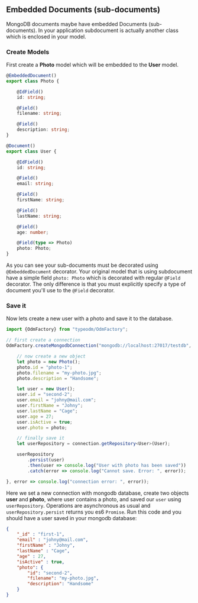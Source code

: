 ## Embedded Documents (sub-documents)

MongoDB documents maybe have embedded Documents (sub-documents). In your application subdocument is actually another
class which is enclosed in your model.

### Create Models

First create a **Photo** model which will be embedded to the **User** model.

```typescript
@EmbeddedDocument()
export class Photo {

    @IdField()
    id: string;

    @Field()
    filename: string;

    @Field()
    description: string;
}

@Document()
export class User {

    @IdField()
    id: string;

    @Field()
    email: string;

    @Field()
    firstName: string;

    @Field()
    lastName: string;

    @Field()
    age: number;

    @Field(type => Photo)
    photo: Photo;
}
```

As you can see your sub-documents must be decorated using `@EmbeddedDocument` decorator. Your original model that is
using subdocument have a simple field `photo: Photo` which is decorated with regular `@Field` decorator. The only
difference is that you must explicitly specify a type of document you'll use to the `@Field` decorator.

### Save it

Now lets create a new user with a photo and save it to the database.

```typescript
import {OdmFactory} from "typeodm/OdmFactory";

// first create a connection
OdmFactory.createMongodbConnection("mongodb://localhost:27017/testdb", [User]).then(connection => {

    // now create a new object
    let photo = new Photo();
    photo.id = "photo-1";
    photo.filename = "my-photo.jpg";
    photo.description = "Handsome";

    let user = new User();
    user.id = "second-2";
    user.email = "johny@mail.com";
    user.firstName = "Johny";
    user.lastName = "Cage";
    user.age = 27;
    user.isActive = true;
    user.photo = photo;

    // finally save it
    let userRepository = connection.getRepository<User>(User);

    userRepository
        .persist(user)
        .then(user => console.log("User with photo has been saved"))
        .catch(error => console.log("Cannot save. Error: ", error));

}, error => console.log("connection error: ", error));
```

Here we set a new connection with mongodb database, create two objects **user** and **photo**, where user contains
a photo, and saved our `user` using `userRepository`.
Operations are asynchronous as usual and `userRepository.persist` returns you es6 `Promise`.
Run this code and you should have a user saved in your mongodb database:

```json
{
    "_id" : "first-1",
    "email" : "johny@mail.com",
    "firstName" : "Johny",
    "lastName" : "Cage",
    "age" : 27,
    "isActive" : true,
    "photo": {
        "id": "second-2",
        "filename": "my-photo.jpg",
        "description": "Handsome"
    }
}
```